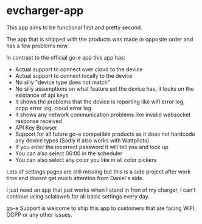 # evcharger-app

This app aims to be functional first and pretty second.

The app that is shipped with the products was made in opposite order and has a few problems now.

In contrast to the official go-e app this app has:
* Actual support to connect over cloud to the device
* Actual support to connect locally to the device
* No silly "device type does not match"
* No silly assumptions on what feature set the device has, it looks on the existance of api keys
* It shows the problems that the device is reporting like wifi error log, ocpp error log, cloud error log
* It shows any network communication problems like invalid websocket response received
* API Key Browser
* Support for all future go-e compatible products as it does not hardcode any device types (Sadly it also works with Wattpilots)
* If you enter the incorrect password it will tell you and lock up
* You can also select 06:00 in the scheduler
* You can also select any color you like in all color pickers

Lots of settings pages are still missing but this is a side project after work time and doesnt get much attention from Daniel's side.

I just need an app that just works when I stand in fron of my charger, I can't continue using solalaweb for all basic settings every day.

go-e Support is welcome to ship this app to customers that are facing WiFI, OCPP or any other issues.
